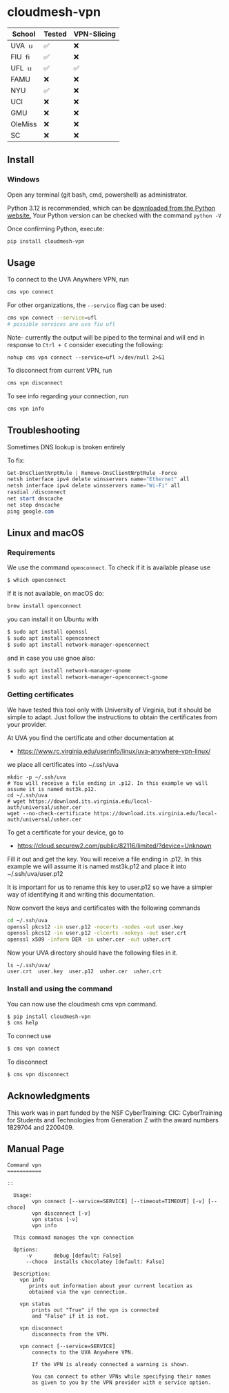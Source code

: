 # cloudmesh-vpn

| School  | Tested | VPN-Slicing |
| ------- | ------ | ----------- |
| UVA&nbsp; <img src="https://upload.wikimedia.org/wikipedia/commons/thumb/d/dd/University_of_Virginia_Rotunda_logo.svg/2007px-University_of_Virginia_Rotunda_logo.svg.png" alt="uva" height="15"/> | ✅ | ❌ |
| FIU&nbsp; <img src="https://brand.fiu.edu/_assets/images/fiu-alone.png" alt="fiu" height="15"/> | ✅ | ❌ |
| UFL&nbsp; <img src="https://www.ufl.edu/wp-content/uploads/sites/5/2022/12/UF-logo-500x500-1.png" alt="uf" height="15"/> | ✅ | ✅ |
| FAMU | ❌ | ❌ |
| NYU | ✅ | ❌ |
| UCI | ❌ | ❌ |
| GMU | ❌ | ❌ |
| OleMiss | ❌ | ❌ |
| SC | ❌ | ❌ |

## Install

### Windows

Open any terminal (git bash, cmd, powershell) as administrator.

Python 3.12 is recommended, which can be
[downloaded from the Python website.](https://www.python.org/downloads/) Your Python version can be checked
with the command `python -V`

Once confirming Python, execute:

```bash
pip install cloudmesh-vpn
```

## Usage

To connect to the UVA Anywhere VPN, run

```bash
cms vpn connect
```

For other organizations, the `--service` flag can be used:

```bash
cms vpn connect --service=ufl
# possible services are uva fiu ufl
```

Note- currently the output will be piped to the terminal
and will end in response to `Ctrl + C`
consider executing the following:

`nohup cms vpn connect --service=ufl >/dev/null 2>&1`

To disconnect from current VPN, run

```bash
cms vpn disconnect
```

To see info regarding your connection, run

```bash
cms vpn info
```

## Troubleshooting

Sometimes DNS lookup is broken entirely

To fix:

```powershell
Get-DnsClientNrptRule | Remove-DnsClientNrptRule -Force
netsh interface ipv4 delete winsservers name="Ethernet" all
netsh interface ipv4 delete winsservers name="Wi-Fi" all
rasdial /disconnect
net start dnscache
net stop dnscache
ping google.com
```

## Linux and macOS

### Requirements

We use the command `openconnect`. To check if it is available please use

```bash
$ which openconnect
```

If it is not available, on macOS do:

```bash
brew install openconnect
```

you can install it on Ubuntu with 

```bash
$ sudo apt install openssl
$ sudo apt install openconnect
$ sudo apt install network-manager-openconnect
```
and in case you use gnoe also:

```bash
$ sudo apt install network-manager-gnome
$ sudo apt install network-manager-openconnect-gnome
```

### Getting certificates

We have tested this tool only with University of Virginia, but it should be simple to adapt. Just follow the 
instructions to obtain the certificates from your provider.

At UVA you find the certificate and other documentation at 

* <https://www.rc.virginia.edu/userinfo/linux/uva-anywhere-vpn-linux/>

we place all certificates into ~/.ssh/uva

```
mkdir -p ~/.ssh/uva
# You will receive a file ending in .p12. In this example we will assume it is named mst3k.p12.
cd ~/.ssh/uva
# wget https://download.its.virginia.edu/local-auth/universal/usher.cer
wget --no-check-certificate https://download.its.virginia.edu/local-auth/universal/usher.cer
```

To get a certificate for your device, go to 

* <https://cloud.securew2.com/public/82116/limited/?device=Unknown>

Fill it out and get the key. You will receive a 
file ending in .p12. In this example we will assume it 
is named mst3k.p12 and place it into ~/.ssh/uva/user.p12

It is important for us to rename this key to user.p12
so we have a simpler way of identifying it and writing this documentation.

Now convert the keys and certificates with the following commands

```bash
cd ~/.ssh/uva
openssl pkcs12 -in user.p12 -nocerts -nodes -out user.key
openssl pkcs12 -in user.p12 -clcerts -nokeys -out user.crt
openssl x509 -inform DER -in usher.cer -out usher.crt
```


Now your UVA directory should have the following files in it.

```
ls ~/.ssh/uva/
user.crt  user.key  user.p12  usher.cer  usher.crt
```


### Install and using the command

You can now use the cloudmesh cms vpn command.


```bash
$ pip install cloudmesh-vpn
$ cms help
```

To connect use 


```bash
$ cms vpn connect 
```


To disconnect

```bash
$ cms vpn disconnect
```

## Acknowledgments

This work was in part funded by the NSF
CyberTraining: CIC: CyberTraining for Students and Technologies
from Generation Z with the award numbers 1829704 and 2200409.



## Manual Page

<!-- START-MANUAL -->
```
Command vpn
===========

::

  Usage:
        vpn connect [--service=SERVICE] [--timeout=TIMEOUT] [-v] [--choco]
        vpn disconnect [-v]
        vpn status [-v]
        vpn info

  This command manages the vpn connection

  Options:
      -v       debug [default: False]
      --choco  installs chocolatey [default: False]

  Description:
    vpn info
       prints out information about your current location as
       obtained via the vpn connection.

    vpn status
        prints out "True" if the vpn is connected
        and "False" if it is not.

    vpn disconnect
        disconnects from the VPN.

    vpn connect [--service=SERVICE]
        connects to the UVA Anywhere VPN.

        If the VPN is already connected a warning is shown.

        You can connect to other VPNs while specifying their names
        as given to you by the VPN provider with e service option.


```
<!-- STOP-MANUAL -->
